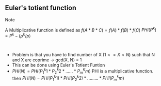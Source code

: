 ## Euler's totient function

> [!NOTE]
> A Multiplicative function is defined as $f(A * B * C) = f(A) * f(B) * f(C)$
> $PHI(P^k) = P^k - (p^k/p)$
<br/>

- Problem is that you have to find number of X $(1 <= X < N)$ such that N and X are coprime -> gcd(X, N) = 1
- This can be done using Euler's Totient Funtion
- $PHI(N) = PHI(P_1^k1 * P_2^k2 * ...... * P_m^Km)$ PHI is a multiplicative function.
  then $PHI(N) = PHI(P_1^k1) * PHI(P_2^k2) * ......... * PHI(P_m^km)$
